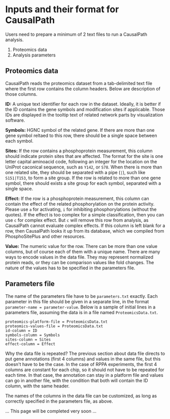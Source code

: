 # Inputs and their format for CausalPath

Users need to prepare a minimum of 2 text files to run a CausalPath analysis.

1. Proteomics data
2. Analysis parameters

## Proteomics data

CausalPath reads the proteomics dataset from a tab-delimited text file where the first row contains the column headers. Below are description of those columns.

**ID:** A unique text identifier for each row in the dataset. Ideally, it is better if the ID contains the gene symbols and modification sites if applicable. Those IDs are displayed in the tooltip text of related network parts by visualization software.

**Symbols:** HGNC symbol of the related gene. If there are more than one gene symbol reltaed to this row, there should be a single space between each symbol.

**Sites:** If the row contains a phosphoprotein measurement, this column should indicate protein sites that are affected. The format for the site is one letter capital aminoacid code, following an integer for the location on the UniProt caconical sequence, such as `Y142`, or `S78`. When there is more than one related site, they should be separated with a pipe (`|`), such like `S151|T153`, to form a site group. If the row is related to more than one gene symbol, there should exists a site group for each symbol, separated with a single space.

**Effect:** If the row is a phosphoprotein measurement, this column can contain the effect of the related phosphorylation on the protein activity. Please use `a` for activating, `i` for inhibiting phosphorylations (without the quotes). If the effect is too complex for a simple classification, then you can use `c` for complex effect. But `c` will remove this row from analysis, as CausalPath cannot evaluate complex effects. If this column is left blank for a row, then CausalPath looks it up from its database, which we compiled from PhosphoSitePlus and other resources.

**Value:** The numeric value for the row. There can be more than one value columns, but of course each of them with a unique name. There are many ways to encode values in the data file. They may represent normalized protein reads, or they can be comparison values like fold changes. The nature of the values has to be specified in the parameters file.

## Parameters file

The name of the parameters file have to be `parameters.txt` exactly. Each parameter in this file should be given in a separate line, in the format `parameter-name = parameter-value`. Below is a sample of initial lines in a parameters file, assuming the data is in a file named `ProteomicsData.txt`.

```
proteomics-platform-file = ProteomicsData.txt
proteomics-values-file = ProteomicsData.txt
id-column = ID
symbols-column = Symbols
sites-column = Sites
effect-column = Effect
```
Why the data file is repeated? The previous section about data file directs to put gene annotations (first 4 columns) and values in the same file, but this doesn't have to be the case. In the case of RPPA experiments, the first 4 columns are constant for each chip, so it should not have to be repeated for each time. In that case, the annotation can stay in a platform file and values can go in another file, with the condition that both will contain the ID column, with the same header.

The names of the columns in the data file can be customized, as long as correctly specified in the parameters file, as above.



... This page will be completed very soon ...
